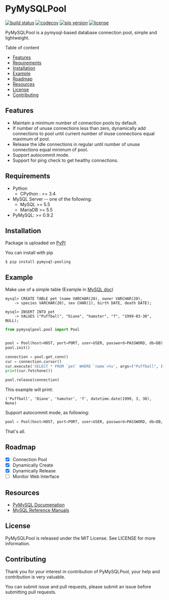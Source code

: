 # PyMySQLPool

[![build status](https://travis-ci.org/prprprus/PyMySQLPool.svg?branch=master)](https://travis-ci.org/zongzhenh/PyMySQLPool.svg?branch=master) [![codecov](https://codecov.io/gh/zongzhenh/PyMySQLPool/branch/master/graph/badge.svg)](https://codecov.io/gh/zongzhenh/PyMySQLPool) [![pip version](https://img.shields.io/badge/pip-v18.1-blue.svg)](https://img.shields.io/badge/pip-v18.1-blue.svg) [![license](https://img.shields.io/dub/l/vibe-d.svg)](./LICENSE)

PyMySQLPool is a pymysql-based database connection pool, simple and lightweight.

Table of content

- [Features](https://github.com/zongzhenh/PyMySQLPool#features)
- [Requirements](https://github.com/zongzhenh/PyMySQLPool/blob/master/README.md#requirements)
- [Installation](https://github.com/zongzhenh/PyMySQLPool/blob/master/README.md#installation)
- [Example](https://github.com/zongzhenh/PyMySQLPool/blob/master/README.md#example)
- [Roadmap](https://github.com/zongzhenh/PyMySQLPool/blob/master/README.md#roadmap)
- [Resources](https://github.com/zongzhenh/PyMySQLPool/blob/master/README.md#resources)
- [License](https://github.com/zongzhenh/PyMySQLPool/blob/master/README.md#license)
- [Contributing](https://github.com/zongzhenh/PyMySQLPool/blob/master/README.md#contributing)

## Features

- Maintain a minimum number of connection pools by default.
- If number of unuse connections less than zero, dynamically add connections to pool until current number of inuse connections equal maximum of pool.
- Release the idle connections in regular until number of unuse connections equal minimum of pool.
- Support autocommit mode.
- Support for ping check to get healthy connections.

## Requirements

- Python
  - CPython : >= 3.4
- MySQL Server -- one of the following:
  - MySQL >= 5.5
  - MariaDB >= 5.5
- PyMySQL: >= 0.9.2

## Installation

Package is uploaded on [PyPI](https://pypi.org/project/pymysql-pooling/)

You can install with pip

```
$ pip install pymysql-pooling
```

## Example

Make use of a simple table (Example in [MySQL doc](https://dev.mysql.com/doc/refman/8.0/en/creating-tables.html))

```mysql
mysql> CREATE TABLE pet (name VARCHAR(20), owner VARCHAR(20),
    -> species VARCHAR(20), sex CHAR(1), birth DATE, death DATE);

mysql> INSERT INTO pet
    -> VALUES ("Puffball", "Diane", "hamster", "f", "1999-03-30", NULL);
```

```python
from pymysqlpool.pool import Pool


pool = Pool(host=HOST, port=PORT, user=USER, password=PASSWORD, db=DB)
pool.init()

connection = pool.get_conn()
cur = connection.cursor()
cur.execute('SELECT * FROM `pet` WHERE `name`=%s', args=("Puffball", ))
print(cur.fetchone())

pool.release(connection)
```

This example will print:

```
('Puffball', 'Diane', 'hamster', 'f', datetime.date(1999, 3, 30), None)
```

Support autocommit mode, as following:

```python
pool = Pool(host=HOST, port=PORT, user=USER, password=PASSWORD, db=DB, autocommit=True)
```

That's all.

## Roadmap

- [x] Connection Pool
- [x] Dynamically Create
- [x] Dynamically Release
- [ ] Monitor Web Interface

## Resources

- [PyMySQL Documenation](https://pymysql.readthedocs.io/en/latest/index.html)
- [MySQL Reference Manuals](https://dev.mysql.com/doc/refman/8.0/en/)

## License

PyMySQLPool is released under the MIT License. See LICENSE for more information.

## Contributing

Thank you for your interest in contribution of PyMySQLPool, your help and contribution is very valuable.

You can submit issue and pull requests, please submit an issue before submitting pull requests.
